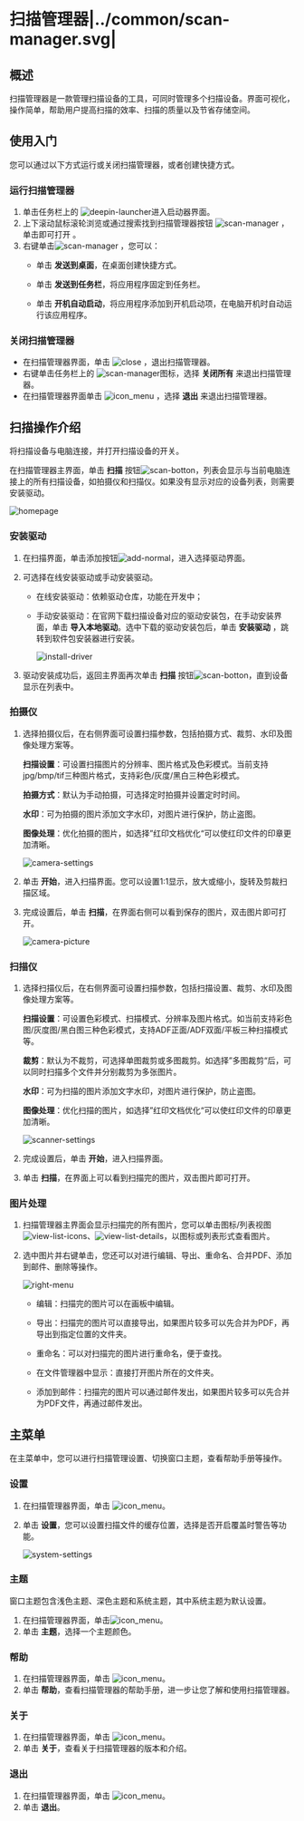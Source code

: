 # 扫描管理器|../common/scan-manager.svg|

## 概述

扫描管理器是一款管理扫描设备的工具，可同时管理多个扫描设备。界面可视化，操作简单，帮助用户提高扫描的效率、扫描的质量以及节省存储空间。

## 使用入门

您可以通过以下方式运行或关闭扫描管理器，或者创建快捷方式。

### 运行扫描管理器

1. 单击任务栏上的 ![deepin-launcher](icon/deepin-launcher.svg)进入启动器界面。
2. 上下滚动鼠标滚轮浏览或通过搜索找到扫描管理器按钮   ![scan-manager](icon/scan-manager.svg) ，单击即可打开  。
3. 右键单击![scan-manager](icon/scan-manager.svg) ，您可以：
   - 单击 **发送到桌面**，在桌面创建快捷方式。

   - 单击 **发送到任务栏**，将应用程序固定到任务栏。

   - 单击 **开机自动启动**，将应用程序添加到开机启动项，在电脑开机时自动运行该应用程序。

### 关闭扫描管理器

- 在扫描管理器界面，单击  ![close](icon/close.svg) ，退出扫描管理器。
- 右键单击任务栏上的 ![scan-manager](icon/scan-manager.svg)图标，选择 **关闭所有** 来退出扫描管理器。
- 在扫描管理器界面单击 ![icon_menu](icon/icon_menu.svg) ，选择 **退出** 来退出扫描管理器。

## 扫描操作介绍

将扫描设备与电脑连接，并打开扫描设备的开关。

在扫描管理器主界面，单击 **扫描** 按钮![scan-botton](jpg/scan-botton.png)，列表会显示与当前电脑连接上的所有扫描设备，如拍摄仪和扫描仪。如果没有显示对应的设备列表，则需要安装驱动。

![homepage](jpg/homepage.png)

### 安装驱动

1. 在扫描界面，单击添加按钮![add-normal](icon/add-normal.svg)，进入选择驱动界面。

2. 可选择在线安装驱动或手动安装驱动。

   - 在线安装驱动：依赖驱动仓库，功能在开发中；

   - 手动安装驱动：在官网下载扫描设备对应的驱动安装包，在手动安装界面，单击 **导入本地驱动**。选中下载的驱动安装包后，单击 **安装驱动** ，跳转到软件包安装器进行安装。

     ![install-driver](jpg/install-driver.png)

3. 驱动安装成功后，返回主界面再次单击 **扫描** 按钮![scan-botton](jpg/scan-botton.png)，直到设备显示在列表中。


### 拍摄仪

1. 选择拍摄仪后，在右侧界面可设置扫描参数，包括拍摄方式、裁剪、水印及图像处理方案等。

   **扫描设置**：可设置扫描图片的分辨率、图片格式及色彩模式。当前支持jpg/bmp/tif三种图片格式，支持彩色/灰度/黑白三种色彩模式。

   **拍摄方式**：默认为手动拍摄，可选择定时拍摄并设置定时时间。

   **水印**：可为拍摄的图片添加文字水印，对图片进行保护，防止盗图。

   **图像处理**：优化拍摄的图片，如选择”红印文档优化“可以使红印文件的印章更加清晰。

   ![camera-settings](jpg/camera-settings.png)

2. 单击 **开始**，进入扫描界面。您可以设置1:1显示，放大或缩小，旋转及剪裁扫描区域。

3. 完成设置后，单击 **扫描**，在界面右侧可以看到保存的图片，双击图片即可打开。

   ![camera-picture](jpg/camera-picture.png)

### 扫描仪

1. 选择扫描仪后，在右侧界面可设置扫描参数，包括扫描设置、裁剪、水印及图像处理方案等。

   **扫描设置**：可设置色彩模式、扫描模式、分辨率及图片格式。如当前支持彩色图/灰度图/黑白图三种色彩模式，支持ADF正面/ADF双面/平板三种扫描模式等。

   **裁剪**：默认为不裁剪，可选择单图裁剪或多图裁剪。如选择”多图裁剪“后，可以同时扫描多个文件并分别裁剪为多张图片。

   **水印**：可为扫描的图片添加文字水印，对图片进行保护，防止盗图。

   **图像处理**：优化扫描的图片，如选择”红印文档优化“可以使红印文件的印章更加清晰。

   ![scanner-settings](jpg/scanner-settings.png)

2. 完成设置后，单击 **开始**，进入扫描界面。

3. 单击 **扫描**，在界面上可以看到扫描完的图片，双击图片即可打开。

### 图片处理

1. 扫描管理器主界面会显示扫描完的所有图片，您可以单击图标/列表视图![view-list-icons](icon/view-list-icons.svg)、![view-list-details](icon/view-list-details.svg)，以图标或列表形式查看图片。

2. 选中图片并右键单击，您还可以对进行编辑、导出、重命名、合并PDF、添加到邮件、删除等操作。

   ![right-menu](jpg/right-menu.png)

   - 编辑：扫描完的图片可以在画板中编辑。

   - 导出：扫描完的图片可以直接导出，如果图片较多可以先合并为PDF，再导出到指定位置的文件夹。
   - 重命名：可以对扫描完的图片进行重命名，便于查找。
   - 在文件管理器中显示：直接打开图片所在的文件夹。
   - 添加到邮件：扫描完的图片可以通过邮件发出，如果图片较多可以先合并为PDF文件，再通过邮件发出。

## 主菜单

在主菜单中，您可以进行扫描管理设置、切换窗口主题，查看帮助手册等操作。

### 设置

1. 在扫描管理器界面，单击 ![icon_menu](icon/icon_menu.svg)。

2. 单击 **设置**，您可以设置扫描文件的缓存位置，选择是否开启覆盖时警告等功能。

   ![system-settings](jpg/system-settings.png)

### 主题

窗口主题包含浅色主题、深色主题和系统主题，其中系统主题为默认设置。

1. 在扫描管理器界面，单击![icon_menu](icon/icon_menu.svg)。
2. 单击 **主题**，选择一个主题颜色。


### 帮助

1. 在扫描管理器界面，单击 ![icon_menu](icon/icon_menu.svg)。
2. 单击 **帮助**，查看扫描管理器的帮助手册，进一步让您了解和使用扫描管理器。


### 关于

1. 在扫描管理器界面，单击 ![icon_menu](icon/icon_menu.svg)。
2. 单击 **关于**，查看关于扫描管理器的版本和介绍。

### 退出

1. 在扫描管理器界面，单击 ![icon_menu](icon/icon_menu.svg)。
2. 单击 **退出**。


